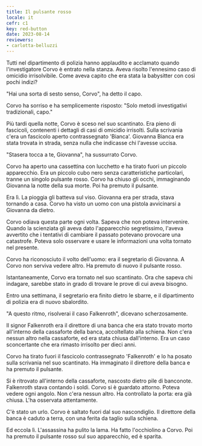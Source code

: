 ```yaml
---
title: Il pulsante rosso
locale: it
cefr: c1
key: red-button
date: 2023-08-14
reviewers:
- carlotta-belluzzi
---
```


Tutti nel dipartimento di polizia hanno applaudito e acclamato quando l'investigatore Corvo è entrato nella stanza. Aveva risolto l'ennesimo caso di omicidio irrisolvibile. Come aveva capito che era stata la babysitter con così pochi indizi?

"Hai una sorta di sesto senso, Corvo", ha detto il capo.

Corvo ha sorriso e ha semplicemente risposto: "Solo metodi investigativi tradizionali, capo."

Più tardi quella notte, Corvo è sceso nel suo scantinato. Era pieno di fascicoli, contenenti i dettagli di casi di omicidio irrisolti. Sulla scrivania c'era un fascicolo aperto contrassegnato 'Bianca'. Giovanna Bianca era stata trovata in strada, senza nulla che indicasse chi l'avesse uccisa.

"Stasera tocca a te, Giovanna", ha sussurrato Corvo.

Corvo ha aperto una cassettina con lucchetto e ha tirato fuori un piccolo apparecchio. Era un piccolo cubo nero senza caratteristiche particolari, tranne un singolo pulsante rosso. Corvo ha chiuso gli occhi, immaginando Giovanna la notte della sua morte. Poi ha premuto il pulsante.

Era lì. La pioggia gli batteva sul viso. Giovanna era per strada, stava tornando a casa. Corvo ha visto un uomo con una pistola avvicinarsi a Giovanna da dietro.

Corvo odiava questa parte ogni volta. Sapeva che non poteva intervenire. Quando la scienziata gli aveva dato l'apparecchio segretissimo, l'aveva avvertito che i tentativi di cambiare il passato potevano provocare una catastrofe. Poteva solo osservare e usare le informazioni una volta tornato nel presente.

Corvo ha riconosciuto il volto dell'uomo: era il segretario di Giovanna. A Corvo non serviva vedere altro. Ha premuto di nuovo il pulsante rosso.

Istantaneamente, Corvo era tornato nel suo scantinato. Ora che sapeva chi indagare, sarebbe stato in grado di trovare le prove di cui aveva bisogno.

Entro una settimana, il segretario era finito dietro le sbarre, e il dipartimento di polizia era di nuovo sbalordito.

"A questo ritmo, risolverai il caso Falkenroth", dicevano scherzosamente.

Il signor Falkenroth era il direttore di una banca che era stato trovato morto all'interno della cassaforte della banca, accoltellato alla schiena. Non c'era nessun altro nella cassaforte, ed era stata chiusa dall'interno. Era un caso sconcertante che era rimasto irrisolto per dieci anni.

Corvo ha tirato fuori il fascicolo contrassegnato 'Falkenroth' e lo ha posato sulla scrivania nel suo scantinato. Ha immaginato il direttore della banca e ha premuto il pulsante.

Si è ritrovato all'interno della cassaforte, nascosto dietro pile di banconote. Falkenroth stava contando i soldi. Corvo si è guardato attorno. Poteva vedere ogni angolo. Non c'era nessun altro. Ha controllato la porta: era già chiusa. L'ha osservata attentamente.

C'è stato un urlo. Corvo è saltato fuori dal suo nascondiglio. Il direttore della banca è caduto a terra, con una ferita da taglio sulla schiena.

Ed eccola lì. L'assassina ha pulito la lama. Ha fatto l'occhiolino a Corvo. Poi ha premuto il pulsante rosso sul suo apparecchio, ed è sparita.